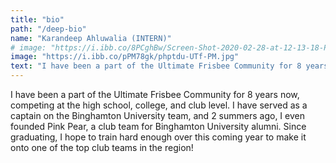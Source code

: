 ```yaml
---
title: "bio"
path: "/deep-bio"
name: "Karandeep Ahluwalia (INTERN)"
# image: "https://i.ibb.co/8PCghBw/Screen-Shot-2020-02-28-at-12-13-18-PM.png"
image: "https://i.ibb.co/pPM78gk/phptdu-UTf-PM.jpg"
text: "I have been a part of the Ultimate Frisbee Community for 8 years now, competing at the high school, college, and club level. I have served as a captain on the Binghamton University team, and 2 summers ago, I even founded Pink Pear, a club team for Binghamton University alumni. Since graduating, I hope to train hard enough over this coming year to make it onto one of the top club teams in the region!"
--- 
```


I have been a part of the Ultimate Frisbee Community for 8 years now, competing at the high school, college, and club level. I have served as a captain on the Binghamton University team, and 2 summers ago, I even founded Pink Pear, a club team for Binghamton University alumni. Since graduating, I hope to train hard enough over this coming year to make it onto one of the top club teams in the region!
